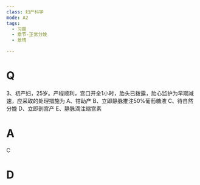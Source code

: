 ```yaml
---
class: 妇产科学
mode: A2
tags:
  - 习题
  - 章节-正常分娩
  - 景晴

---
```


# Q

3、初产妇，25岁。产程顺利，宫口开全1小时，胎头已拨露，胎心监护为早期减速，应采取的处理措施为
A、钳助产 
B、立即静脉推注50%葡萄糖液 
C、待自然分娩 
D、立即剖宫产 
E、静脉滴注缩宫素 
# A
C
# D
